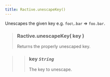 ```yaml
---
title: Ractive.unescapeKey()
---
```


Unescapes the given key e.g. `foo\.bar` => `foo.bar`.

> ### Ractive.unescapeKey( key )
> Returns the properly unescaped key.

> > ### **key** *`String`*
> > The key to unescape.

